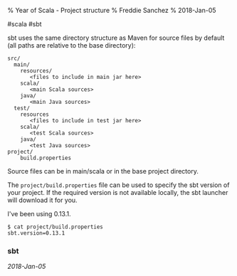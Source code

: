 % Year of Scala - Project structure
% Freddie Sanchez
% 2018-Jan-05

#scala #sbt 

sbt uses the same directory structure as Maven for source files by default (all paths are relative to the base directory):

```
src/
  main/
    resources/
       <files to include in main jar here>
    scala/
       <main Scala sources>
    java/
       <main Java sources>
  test/
    resources
       <files to include in test jar here>
    scala/
       <test Scala sources>
    java/
       <test Java sources>
project/
    build.properties
```

Source files can be in main/scala or in the base project directory.

The ```project/build.properties``` file can be used to specify the sbt version of your project. If the required version is not available locally, the sbt launcher will download it for you. 

I've been using 0.13.1. 

```
$ cat project/build.properties
sbt.version=0.13.1
```

### sbt 

_2018-Jan-05_
